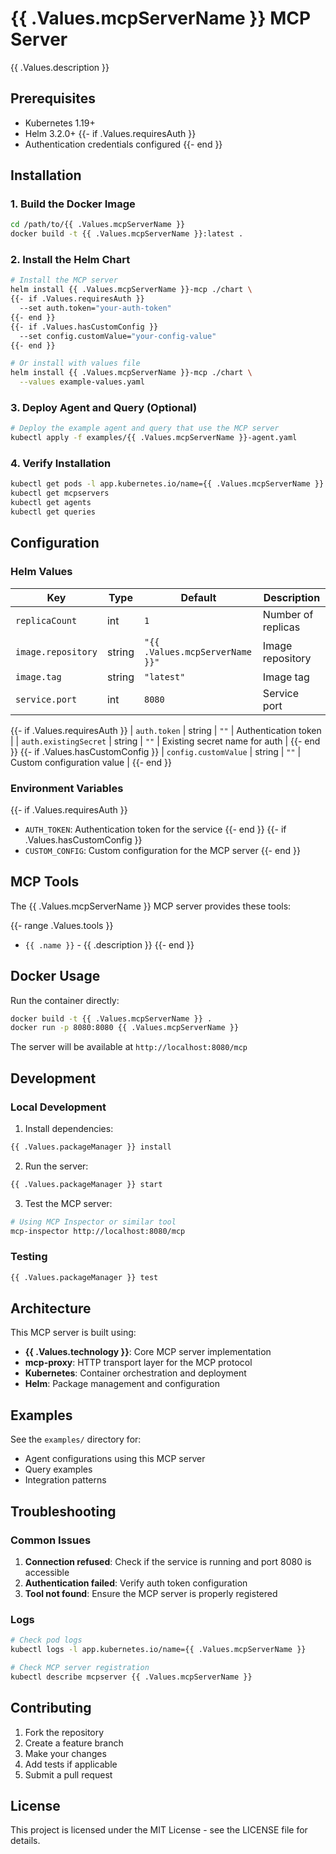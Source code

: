 # {{ .Values.mcpServerName }} MCP Server

{{ .Values.description }}

## Prerequisites

- Kubernetes 1.19+
- Helm 3.2.0+
  {{- if .Values.requiresAuth }}
- Authentication credentials configured
  {{- end }}

## Installation

### 1. Build the Docker Image

```bash
cd /path/to/{{ .Values.mcpServerName }}
docker build -t {{ .Values.mcpServerName }}:latest .
```

### 2. Install the Helm Chart

```bash
# Install the MCP server
helm install {{ .Values.mcpServerName }}-mcp ./chart \
{{- if .Values.requiresAuth }}
  --set auth.token="your-auth-token"
{{- end }}
{{- if .Values.hasCustomConfig }}
  --set config.customValue="your-config-value"
{{- end }}

# Or install with values file
helm install {{ .Values.mcpServerName }}-mcp ./chart \
  --values example-values.yaml
```

### 3. Deploy Agent and Query (Optional)

```bash
# Deploy the example agent and query that use the MCP server
kubectl apply -f examples/{{ .Values.mcpServerName }}-agent.yaml
```

### 4. Verify Installation

```bash
kubectl get pods -l app.kubernetes.io/name={{ .Values.mcpServerName }}
kubectl get mcpservers
kubectl get agents
kubectl get queries
```

## Configuration

### Helm Values

| Key                | Type   | Default                         | Description        |
| ------------------ | ------ | ------------------------------- | ------------------ |
| `replicaCount`     | int    | `1`                             | Number of replicas |
| `image.repository` | string | `"{{ .Values.mcpServerName }}"` | Image repository   |
| `image.tag`        | string | `"latest"`                      | Image tag          |
| `service.port`     | int    | `8080`                          | Service port       |

{{- if .Values.requiresAuth }}
| `auth.token` | string | `""` | Authentication token |
| `auth.existingSecret` | string | `""` | Existing secret name for auth |
{{- end }}
{{- if .Values.hasCustomConfig }}
| `config.customValue` | string | `""` | Custom configuration value |
{{- end }}

### Environment Variables

{{- if .Values.requiresAuth }}

- `AUTH_TOKEN`: Authentication token for the service
  {{- end }}
  {{- if .Values.hasCustomConfig }}
- `CUSTOM_CONFIG`: Custom configuration for the MCP server
  {{- end }}

## MCP Tools

The {{ .Values.mcpServerName }} MCP server provides these tools:

{{- range .Values.tools }}

- `{{ .name }}` - {{ .description }}
  {{- end }}

## Docker Usage

Run the container directly:

```bash
docker build -t {{ .Values.mcpServerName }} .
docker run -p 8080:8080 {{ .Values.mcpServerName }}
```

The server will be available at `http://localhost:8080/mcp`

## Development

### Local Development

1. Install dependencies:

```bash
{{ .Values.packageManager }} install
```

2. Run the server:

```bash
{{ .Values.packageManager }} start
```

3. Test the MCP server:

```bash
# Using MCP Inspector or similar tool
mcp-inspector http://localhost:8080/mcp
```

### Testing

```bash
{{ .Values.packageManager }} test
```

## Architecture

This MCP server is built using:

- **{{ .Values.technology }}**: Core MCP server implementation
- **mcp-proxy**: HTTP transport layer for the MCP protocol
- **Kubernetes**: Container orchestration and deployment
- **Helm**: Package management and configuration

## Examples

See the `examples/` directory for:

- Agent configurations using this MCP server
- Query examples
- Integration patterns

## Troubleshooting

### Common Issues

1. **Connection refused**: Check if the service is running and port 8080 is accessible
2. **Authentication failed**: Verify auth token configuration
3. **Tool not found**: Ensure the MCP server is properly registered

### Logs

```bash
# Check pod logs
kubectl logs -l app.kubernetes.io/name={{ .Values.mcpServerName }}

# Check MCP server registration
kubectl describe mcpserver {{ .Values.mcpServerName }}
```

## Contributing

1. Fork the repository
2. Create a feature branch
3. Make your changes
4. Add tests if applicable
5. Submit a pull request

## License

This project is licensed under the MIT License - see the LICENSE file for details.
